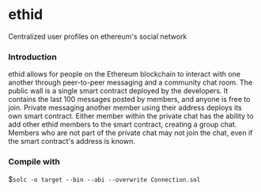 # ethid
Centralized user profiles on ethereum's social network

### Introduction
ethid allows for people on the Ethereum blockchain to interact with one another through peer-to-peer messaging and a community chat room. The public wall is a single smart contract deployed by the developers. It contains the last 100 messages posted by members, and anyone is free to join. Private messaging another member using their address deploys its own smart contract. Either member within the private chat has the ability to add other ethid members to the smart contract, creating a group chat. Members who are not part of the private chat may not join the chat, even if the smart contract's address is known. 

### Compile with
$`solc -o target --bin --abi --overwrite Connection.sol`
